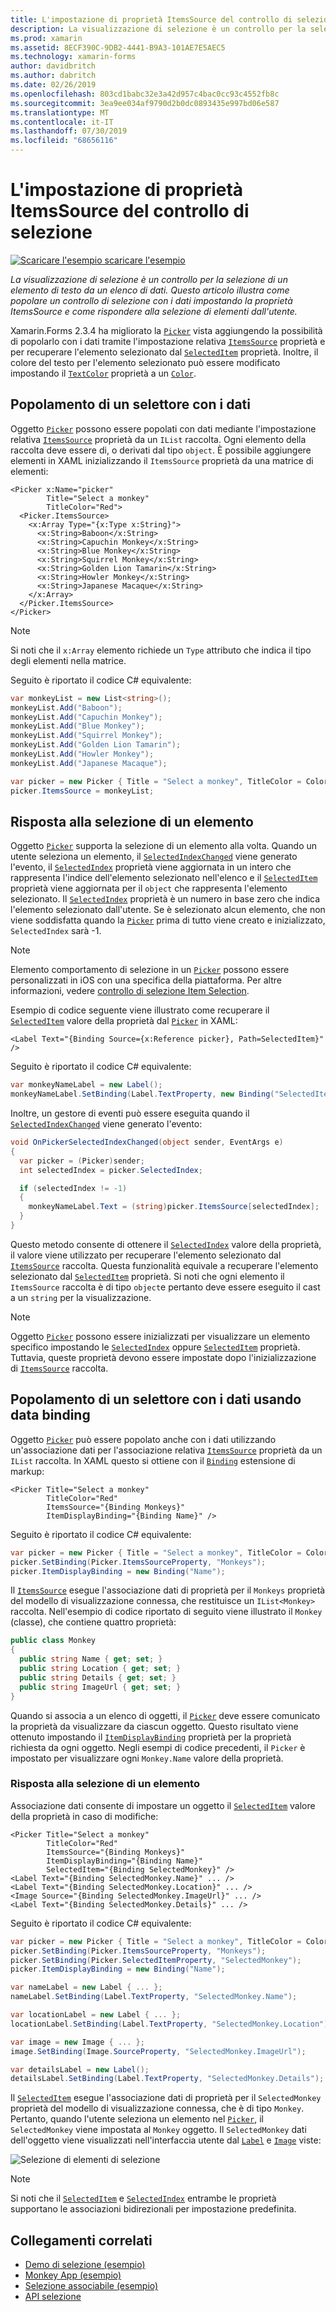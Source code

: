 ```yaml
---
title: L'impostazione di proprietà ItemsSource del controllo di selezione
description: La visualizzazione di selezione è un controllo per la selezione di un elemento di testo da un elenco di dati. Questo articolo illustra come popolare un controllo di selezione con i dati impostando la proprietà ItemsSource e come rispondere alla selezione di elementi dall'utente.
ms.prod: xamarin
ms.assetid: 8ECF390C-9DB2-4441-B9A3-101AE7E5AEC5
ms.technology: xamarin-forms
author: davidbritch
ms.author: dabritch
ms.date: 02/26/2019
ms.openlocfilehash: 803cd1babc32e3a42d957c4bac0cc93c4552fb8c
ms.sourcegitcommit: 3ea9ee034af9790d2b0dc0893435e997bd06e587
ms.translationtype: MT
ms.contentlocale: it-IT
ms.lasthandoff: 07/30/2019
ms.locfileid: "68656116"
---
```

# <a name="setting-a-pickers-itemssource-property"></a>L'impostazione di proprietà ItemsSource del controllo di selezione

[![Scaricare l'esempio](~/media/shared/download.png) scaricare l'esempio](https://docs.microsoft.com/samples/xamarin/xamarin-forms-samples/userinterface-monkeyapppicker)

_La visualizzazione di selezione è un controllo per la selezione di un elemento di testo da un elenco di dati. Questo articolo illustra come popolare un controllo di selezione con i dati impostando la proprietà ItemsSource e come rispondere alla selezione di elementi dall'utente._

Xamarin.Forms 2.3.4 ha migliorato la [`Picker`](xref:Xamarin.Forms.Picker) vista aggiungendo la possibilità di popolarlo con i dati tramite l'impostazione relativa [`ItemsSource`](xref:Xamarin.Forms.Picker.ItemsSource) proprietà e per recuperare l'elemento selezionato dal [`SelectedItem`](xref:Xamarin.Forms.Picker.SelectedItem) proprietà. Inoltre, il colore del testo per l'elemento selezionato può essere modificato impostando il [`TextColor`](xref:Xamarin.Forms.Picker.TextColor) proprietà a un [`Color`](xref:Xamarin.Forms.Color).

## <a name="populating-a-picker-with-data"></a>Popolamento di un selettore con i dati

Oggetto [`Picker`](xref:Xamarin.Forms.Picker) possono essere popolati con dati mediante l'impostazione relativa [`ItemsSource`](xref:Xamarin.Forms.Picker.ItemsSource) proprietà da un `IList` raccolta. Ogni elemento della raccolta deve essere di, o derivati dal tipo `object`. È possibile aggiungere elementi in XAML inizializzando il `ItemsSource` proprietà da una matrice di elementi:

```xaml
<Picker x:Name="picker"
        Title="Select a monkey"
        TitleColor="Red">
  <Picker.ItemsSource>
    <x:Array Type="{x:Type x:String}">
      <x:String>Baboon</x:String>
      <x:String>Capuchin Monkey</x:String>
      <x:String>Blue Monkey</x:String>
      <x:String>Squirrel Monkey</x:String>
      <x:String>Golden Lion Tamarin</x:String>
      <x:String>Howler Monkey</x:String>
      <x:String>Japanese Macaque</x:String>
    </x:Array>
  </Picker.ItemsSource>
</Picker>
```

> [!NOTE]
> Si noti che il `x:Array` elemento richiede un `Type` attributo che indica il tipo degli elementi nella matrice.

Seguito è riportato il codice C# equivalente:

```csharp
var monkeyList = new List<string>();
monkeyList.Add("Baboon");
monkeyList.Add("Capuchin Monkey");
monkeyList.Add("Blue Monkey");
monkeyList.Add("Squirrel Monkey");
monkeyList.Add("Golden Lion Tamarin");
monkeyList.Add("Howler Monkey");
monkeyList.Add("Japanese Macaque");

var picker = new Picker { Title = "Select a monkey", TitleColor = Color.Red };
picker.ItemsSource = monkeyList;
```

## <a name="responding-to-item-selection"></a>Risposta alla selezione di un elemento

Oggetto [`Picker`](xref:Xamarin.Forms.Picker) supporta la selezione di un elemento alla volta. Quando un utente seleziona un elemento, il [`SelectedIndexChanged`](xref:Xamarin.Forms.Picker.SelectedIndexChanged) viene generato l'evento, il [`SelectedIndex`](xref:Xamarin.Forms.Picker.SelectedIndex) proprietà viene aggiornata in un intero che rappresenta l'indice dell'elemento selezionato nell'elenco e il [`SelectedItem`](xref:Xamarin.Forms.Picker.SelectedItem) proprietà viene aggiornata per il `object` che rappresenta l'elemento selezionato. Il [`SelectedIndex`](xref:Xamarin.Forms.Picker.SelectedIndex) proprietà è un numero in base zero che indica l'elemento selezionato dall'utente. Se è selezionato alcun elemento, che non viene soddisfatta quando la [`Picker`](xref:Xamarin.Forms.Picker) prima di tutto viene creato e inizializzato, `SelectedIndex` sarà -1.

> [!NOTE]
> Elemento comportamento di selezione in un [`Picker`](xref:Xamarin.Forms.Picker) possono essere personalizzati in iOS con una specifica della piattaforma. Per altre informazioni, vedere [controllo di selezione Item Selection](~/xamarin-forms/platform/ios/picker-selection.md).

Esempio di codice seguente viene illustrato come recuperare il [`SelectedItem`](xref:Xamarin.Forms.Picker.SelectedItem) valore della proprietà dal [`Picker`](xref:Xamarin.Forms.Picker) in XAML:

```xaml
<Label Text="{Binding Source={x:Reference picker}, Path=SelectedItem}" />
```

Seguito è riportato il codice C# equivalente:

```csharp
var monkeyNameLabel = new Label();
monkeyNameLabel.SetBinding(Label.TextProperty, new Binding("SelectedItem", source: picker));
```

Inoltre, un gestore di eventi può essere eseguita quando il [`SelectedIndexChanged`](xref:Xamarin.Forms.Picker.SelectedIndexChanged) viene generato l'evento:

```csharp
void OnPickerSelectedIndexChanged(object sender, EventArgs e)
{
  var picker = (Picker)sender;
  int selectedIndex = picker.SelectedIndex;

  if (selectedIndex != -1)
  {
    monkeyNameLabel.Text = (string)picker.ItemsSource[selectedIndex];
  }
}
```

Questo metodo consente di ottenere il [`SelectedIndex`](xref:Xamarin.Forms.Picker.SelectedIndex) valore della proprietà, il valore viene utilizzato per recuperare l'elemento selezionato dal [`ItemsSource`](xref:Xamarin.Forms.Picker.ItemsSource) raccolta. Questa funzionalità equivale a recuperare l'elemento selezionato dal [`SelectedItem`](xref:Xamarin.Forms.Picker.SelectedItem) proprietà. Si noti che ogni elemento il `ItemsSource` raccolta è di tipo `object`e pertanto deve essere eseguito il cast a un `string` per la visualizzazione.

> [!NOTE]
> Oggetto [`Picker`](xref:Xamarin.Forms.Picker) possono essere inizializzati per visualizzare un elemento specifico impostando le [`SelectedIndex`](xref:Xamarin.Forms.Picker.SelectedIndex) oppure [`SelectedItem`](xref:Xamarin.Forms.Picker.SelectedItem) proprietà. Tuttavia, queste proprietà devono essere impostate dopo l'inizializzazione di [`ItemsSource`](xref:Xamarin.Forms.Picker.ItemsSource) raccolta.

## <a name="populating-a-picker-with-data-using-data-binding"></a>Popolamento di un selettore con i dati usando data binding

Oggetto [`Picker`](xref:Xamarin.Forms.Picker) può essere popolato anche con i dati utilizzando un'associazione dati per l'associazione relativa [`ItemsSource`](xref:Xamarin.Forms.Picker.ItemsSource) proprietà da un `IList` raccolta. In XAML questo si ottiene con il [`Binding`](xref:Xamarin.Forms.Xaml.BindingExtension) estensione di markup:

```xaml
<Picker Title="Select a monkey"
        TitleColor="Red"
        ItemsSource="{Binding Monkeys}"
        ItemDisplayBinding="{Binding Name}" />
```

Seguito è riportato il codice C# equivalente:

```csharp
var picker = new Picker { Title = "Select a monkey", TitleColor = Color.Red };
picker.SetBinding(Picker.ItemsSourceProperty, "Monkeys");
picker.ItemDisplayBinding = new Binding("Name");
```

Il [`ItemsSource`](xref:Xamarin.Forms.Picker.ItemsSource) esegue l'associazione dati di proprietà per il `Monkeys` proprietà del modello di visualizzazione connessa, che restituisce un `IList<Monkey>` raccolta. Nell'esempio di codice riportato di seguito viene illustrato il `Monkey` (classe), che contiene quattro proprietà:

```csharp
public class Monkey
{
  public string Name { get; set; }
  public string Location { get; set; }
  public string Details { get; set; }
  public string ImageUrl { get; set; }
}
```

Quando si associa a un elenco di oggetti, il [`Picker`](xref:Xamarin.Forms.Picker) deve essere comunicato la proprietà da visualizzare da ciascun oggetto. Questo risultato viene ottenuto impostando il [`ItemDisplayBinding`](xref:Xamarin.Forms.Picker.ItemDisplayBinding) proprietà per la proprietà richiesta da ogni oggetto. Negli esempi di codice precedenti, il `Picker` è impostato per visualizzare ogni `Monkey.Name` valore della proprietà.

### <a name="responding-to-item-selection"></a>Risposta alla selezione di un elemento

Associazione dati consente di impostare un oggetto il [`SelectedItem`](xref:Xamarin.Forms.Picker.SelectedItem) valore della proprietà in caso di modifiche:

```xaml
<Picker Title="Select a monkey"
        TitleColor="Red"
        ItemsSource="{Binding Monkeys}"
        ItemDisplayBinding="{Binding Name}"
        SelectedItem="{Binding SelectedMonkey}" />
<Label Text="{Binding SelectedMonkey.Name}" ... />
<Label Text="{Binding SelectedMonkey.Location}" ... />
<Image Source="{Binding SelectedMonkey.ImageUrl}" ... />
<Label Text="{Binding SelectedMonkey.Details}" ... />
```

Seguito è riportato il codice C# equivalente:

```csharp
var picker = new Picker { Title = "Select a monkey", TitleColor = Color.Red };
picker.SetBinding(Picker.ItemsSourceProperty, "Monkeys");
picker.SetBinding(Picker.SelectedItemProperty, "SelectedMonkey");
picker.ItemDisplayBinding = new Binding("Name");

var nameLabel = new Label { ... };
nameLabel.SetBinding(Label.TextProperty, "SelectedMonkey.Name");

var locationLabel = new Label { ... };
locationLabel.SetBinding(Label.TextProperty, "SelectedMonkey.Location");

var image = new Image { ... };
image.SetBinding(Image.SourceProperty, "SelectedMonkey.ImageUrl");

var detailsLabel = new Label();
detailsLabel.SetBinding(Label.TextProperty, "SelectedMonkey.Details");
```

Il [`SelectedItem`](xref:Xamarin.Forms.Picker.SelectedItem) esegue l'associazione dati di proprietà per il `SelectedMonkey` proprietà del modello di visualizzazione connessa, che è di tipo `Monkey`. Pertanto, quando l'utente seleziona un elemento nel [`Picker`](xref:Xamarin.Forms.Picker), il `SelectedMonkey` viene impostata al `Monkey` oggetto. Il `SelectedMonkey` dati dell'oggetto viene visualizzati nell'interfaccia utente dal [`Label`](xref:Xamarin.Forms.Label) e [`Image`](xref:Xamarin.Forms.Image) viste:

![](populating-itemssource-images/monkeys.png "Selezione di elementi di selezione")

> [!NOTE]
> Si noti che il [`SelectedItem`](xref:Xamarin.Forms.Picker.SelectedItem) e [`SelectedIndex`](xref:Xamarin.Forms.Picker.SelectedIndex) entrambe le proprietà supportano le associazioni bidirezionali per impostazione predefinita.

## <a name="related-links"></a>Collegamenti correlati

- [Demo di selezione (esempio)](https://docs.microsoft.com/samples/xamarin/xamarin-forms-samples/userinterface-pickerdemo)
- [Monkey App (esempio)](https://docs.microsoft.com/samples/xamarin/xamarin-forms-samples/userinterface-monkeyapppicker)
- [Selezione associabile (esempio)](https://docs.microsoft.com/samples/xamarin/xamarin-forms-samples/userinterface-bindablepicker)
- [API selezione](xref:Xamarin.Forms.Picker)
